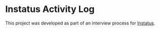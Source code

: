 # Instatus Activity Log

This project was developed as part of an interview process for [Instatus](https://instatus.com/). 
